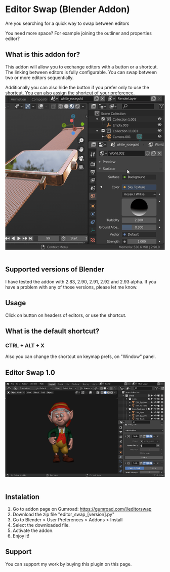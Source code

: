 # Editor Swap (Blender Addon) 
Are you searching for a quick way to swap between editors

You need more space? For example joining the outliner and properties editor?

## What is this addon for? 
This addon will allow you to exchange editors with a button or a shortcut. The linking between editors is fully configurable. You can swap between two or more editors sequentially.

Additionally you can also hide the button if you prefer only to use the shortcut. You can also assign the shortcut of your preference.
<br>
<img src="demo/editor_swap.gif">
<br><br>

## Supported versions of Blender

I have tested the addon with 2.83, 2.90, 2.91, 2.92 and 2.93 alpha. If you have a problem with any of those versions, please let me know. 

## Usage

Click on button on headers of editors, or use the shortcut.

## What is the default shortcut?
### CTRL + ALT + X
Also you can change the shortcut on keymap prefs, on "Window" panel.

## Editor Swap 1.0 
<img src="demo/editor_swap_demo_1_0.gif">
<br><br>

## Instalation
1. Go to addon page on Gumroad: https://gumroad.com/l/editorswap
2. Download the zip file "editor_swap_[version].py"
3. Go to Blender > User Preferences > Addons > Install 
4. Select the downloaded file.
5. Activate the addon.
6. Enjoy it!

## Support

You can support my work by buying this plugin on this page.